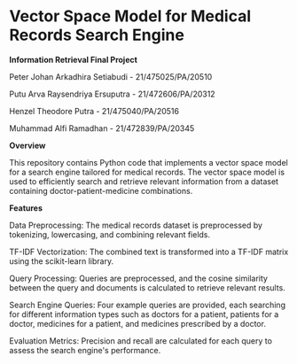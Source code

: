 # Vector Space Model for Medical Records Search Engine

**Information Retrieval Final Project**

Peter Johan Arkadhira Setiabudi - 21/475025/PA/20510

Putu Arva Raysendriya Ersuputra - 21/472606/PA/20312

Henzel Theodore Putra - 21/475040/PA/20516

Muhammad Alfi Ramadhan - 21/472839/PA/20345


**Overview**

This repository contains Python code that implements a vector space model for a search engine tailored for medical records. The vector space model is used to efficiently search and retrieve relevant information from a dataset containing doctor-patient-medicine combinations.

**Features**

Data Preprocessing: The medical records dataset is preprocessed by tokenizing, lowercasing, and combining relevant fields.

TF-IDF Vectorization: The combined text is transformed into a TF-IDF matrix using the scikit-learn library.

Query Processing: Queries are preprocessed, and the cosine similarity between the query and documents is calculated to retrieve relevant results.

Search Engine Queries: Four example queries are provided, each searching for different information types such as doctors for a patient, patients for a doctor, medicines for a patient, and medicines prescribed by a doctor.

Evaluation Metrics: Precision and recall are calculated for each query to assess the search engine's performance.


